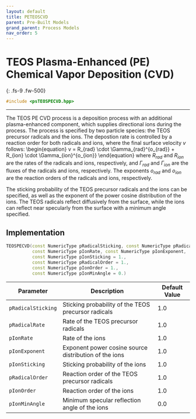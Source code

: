 ```yaml
---
layout: default
title: PETEOSCVD
parent: Pre-Built Models
grand_parent: Process Models
nav_order: 5
---
```

<script>
MathJax = {
  tex: {
    inlineMath: [['$', '$'], ['\\(', '\\)']]
  }
};
</script>
<script id="MathJax-script" async
  src="https://cdn.jsdelivr.net/npm/mathjax@3/es5/tex-chtml.js">
</script>

#  TEOS Plasma-Enhanced (PE) Chemical Vapor Deposition (CVD)
{: .fs-9 .fw-500}

```c++
#include <psTEOSPECVD.hpp>
```
---

The TEOS PE CVD process is a deposition process with an additional plasma-enhanced component, which supplies directional ions during the process. The process is specified by two particle species: the TEOS precursor radicals and the  ions. The depostion rate is controlled by a reaction order for both radicals and ions, where the final surface velocity $v$ follows:
\begin{equation}
    v = R_{rad} \cdot \Gamma_{rad}^{o_{rad}} + R_{ion} \cdot \Gamma_{ion}^{o_{ion}} 
\end{equation}
where $R_{rad}$ and $R_{ion}$ are the rates of the radicals and ions, respectively, and $\Gamma_{rad}$ and $\Gamma_{ion}$ are the fluxes of the radicals and ions, respectively. The exponents $o_{rad}$ and $o_{ion}$ are the reaction orders of the radicals and ions, respectively.

The sticking probability of the TEOS precursor radicals and the ions can be specified, as well as the exponent of the power cosine distribution of the ions. The TEOS radicals reflect diffusively from the surface, while the ions can reflect near specularly from the surface with a minimum angle specified.

## Implementation

```c++
TEOSPECVD(const NumericType pRadicalSticking, const NumericType pRadicalRate,
          const NumericType pIonRate, const NumericType pIonExponent,
          const NumericType pIonSticking = 1.,
          const NumericType pRadicalOrder = 1.,
          const NumericType pIonOrder = 1.,
          const NumericType pIonMinAngle = 0.)
```

| Parameter                  | Description                                            | Default Value          |
|----------------------------|--------------------------------------------------------|------------------------|
| `pRadicalSticking`         | Sticking probability of the TEOS precursor radicals    | 1.0                    |
| `pRadicalRate`             | Rate of the TEOS precursor radicals                    | 1.0                    |
| `pIonRate`                 | Rate of the ions                                       | 1.0                    |
| `pIonExponent`             | Exponent power cosine source distribution of the ions  | 1.0                    |
| `pIonSticking`             | Sticking probability of the ions                       | 1.0                    |
| `pRadicalOrder`            | Reaction order of the TEOS precursor radicals          | 1.0                    |
| `pIonOrder`                | Reaction order of the ions                             | 1.0                    |
| `pIonMinAngle`             | Minimum specular reflection angle of the ions          | 0.0                    |
